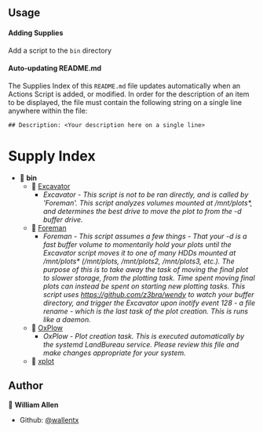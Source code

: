 ## Usage

#### Adding Supplies

Add a script to the `bin` directory

#### Auto-updating README.md

The Supplies Index of this `README.md` file updates automatically when an Actions Script is added, or modified. In order for the description of an item to be displayed, the file must contain the following string on a single line anywhere within the file:

`## Description: <Your description here on a single line>`

# Supply Index

- 📂 __bin__
   - 📄 [Excavator](/bin/Excavator)
      - _Excavator - This script is not to be ran directly, and is called by 'Foreman'. This script analyzes volumes mounted at /mnt/plots*, and determines the best drive to move the plot to from the -d buffer drive._
   - 📄 [Foreman](/bin/Foreman)
      - _Foreman - This script assumes a few things - That your -d is a fast buffer volume to momentarily hold your plots until the Excavator script moves it to one of many HDDs mounted at /mnt/plots* (/mnt/plots, /mnt/plots2, /mnt/plots3, etc.). The purpose of this is to take away the task of moving the final plot to slower storage, from the plotting task. Time spent moving final plots can instead be spent on starting new plotting tasks. This script uses https://github.com/z3bra/wendy to watch your buffer directory, and trigger the Excavator upon inotify event 128 - a file rename - which is the last task of the plot creation. This is runs like a daemon._
   - 📄 [OxPlow](/bin/OxPlow)
      - _OxPlow - Plot creation task. This is executed automatically by the systemd LandBureau service. Please review this file and make changes appropriate for your system._
   - 📄 [xplot](/bin/xplot)


## Author

👤 **William Allen**

* Github: [@wallentx](https://github.com/wallentx)

